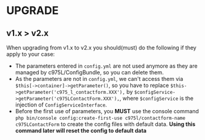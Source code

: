 # UPGRADE

v1.x > v2.x
-----------
When upgrading from v1.x to v2.x you should(must) do the following if they apply to your case:

- The parameters entered in `config.yml` are not used anymore as they are managed by c975L/ConfigBundle, so you can delete them.
- As the parameters are not in `config.yml`, we can't access them via `$this[->container]->getParameter()`, so you have to replace `$this->getParameter('c975_l_contactform.XXX'),` by `$configService->getParameter('c975LContactForm.XXX'),`, where `$configService` is the injection of `ConfigServiceInterface`.
- Before the first use of parameters, you **MUST** use the console command `php bin/console config:create-first-use c975l/contactform-name c975LContactForm` to create the config files with default data. **Using this command later will reset the config to default data**
